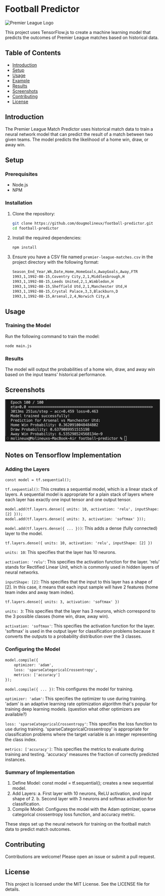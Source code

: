 # Football Predictor

![Premier League Logo](https://upload.wikimedia.org/wikipedia/en/f/f2/Premier_League_Logo.svg)

This project uses TensorFlow.js to create a machine learning model that predicts the outcomes of Premier League matches based on historical data.

## Table of Contents
- [Introduction](#introduction)
- [Setup](#setup)
- [Usage](#usage)
- [Example](#example)
- [Results](#results)
- [Screenshots](#screenshots)
- [Contributing](#contributing)
- [License](#license)

## Introduction
The Premier League Match Predictor uses historical match data to train a neural network model that can predict the result of a match between two given teams. The model predicts the likelihood of a home win, draw, or away win.

## Setup

### Prerequisites
- Node.js
- NPM

### Installation
1. Clone the repository:
    ```bash
    git clone https://github.com/dougmolineux/football-predictor.git
    cd football-predictor
    ```
2. Install the required dependencies:
    ```bash
    npm install
    ```

3. Ensure you have a CSV file named `premier-league-matches.csv` in the project directory with the following format:
    ```csv
    Season_End_Year,Wk,Date,Home,HomeGoals,AwayGoals,Away,FTR
    1993,1,1992-08-15,Coventry City,2,1,Middlesbrough,H
    1993,1,1992-08-15,Leeds United,2,1,Wimbledon,H
    1993,1,1992-08-15,Sheffield Utd,2,1,Manchester Utd,H
    1993,1,1992-08-15,Crystal Palace,3,3,Blackburn,D
    1993,1,1992-08-15,Arsenal,2,4,Norwich City,A
    ```

## Usage

### Training the Model
Run the following command to train the model:
```bash
node main.js
```

### Results
The model will output the probabilities of a home win, draw, and away win based on the input teams' historical performance.

## Screenshots
<img src='https://github.com/dougmolineux/football-predictor/blob/015d5c7bc1d84608f8f6a4e3ab23f107e122b227/screenshots/example.png' />

## Notes on Tensorflow Implementation
### Adding the Layers
```
const model = tf.sequential();
```
`tf.sequential()`: This creates a sequential model, which is a linear stack of layers. A sequential model is appropriate for a plain stack of layers where each layer has exactly one input tensor and one output tensor.
```
model.add(tf.layers.dense({ units: 10, activation: 'relu', inputShape: [2] }));
model.add(tf.layers.dense({ units: 3, activation: 'softmax' }));
```
`model.add(tf.layers.dense({ ... }))`: This adds a dense (fully connected) layer to the model.
```
tf.layers.dense({ units: 10, activation: 'relu', inputShape: [2] })
```
`units: 10`: This specifies that the layer has 10 neurons.

`activation: 'relu'`: This specifies the activation function for the layer. 'relu' stands for Rectified Linear Unit, which is commonly used in hidden layers of neural networks.

`inputShape: [2]`: This specifies that the input to this layer has a shape of [2]. In this case, it means that each input sample will have 2 features (home team index and away team index).

```
tf.layers.dense({ units: 3, activation: 'softmax' })
```
`units: 3`: This specifies that the layer has 3 neurons, which correspond to the 3 possible classes (home win, draw, away win).

`activation: 'softmax'`: This specifies the activation function for the layer. 'softmax' is used in the output layer for classification problems because it converts the outputs to a probability distribution over the 3 classes.

### Configuring the Model
```
model.compile({
    optimizer: 'adam',
    loss: 'sparseCategoricalCrossentropy',
    metrics: ['accuracy']
});
```
`model.compile({ ... })`: This configures the model for training.

`optimizer: 'adam'`: This specifies the optimizer to use during training. 'adam' is an adaptive learning rate optimization algorithm that's popular for training deep learning models. (question what other optimizers are available?)

`loss: 'sparseCategoricalCrossentropy'`: This specifies the loss function to use during training. 'sparseCategoricalCrossentropy' is appropriate for classification problems where the target variable is an integer representing the class index.

`metrics: ['accuracy']`: This specifies the metrics to evaluate during training and testing. 'accuracy' measures the fraction of correctly predicted instances.

### Summary of Implementation
1. Define Model: const model = tf.sequential(); creates a new sequential model.
2. Add Layers:
    a. First layer with 10 neurons, ReLU activation, and input shape of 2.
    b. Second layer with 3 neurons and softmax activation for classification.
3. Compile Model: Configures the model with the Adam optimizer, sparse categorical crossentropy loss function, and accuracy metric.

These steps set up the neural network for training on the football match data to predict match outcomes.

## Contributing
Contributions are welcome! Please open an issue or submit a pull request.

## License
This project is licensed under the MIT License. See the LICENSE file for details.
